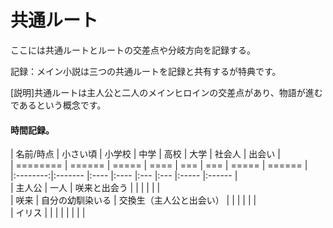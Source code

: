 # 共通ルート
  
ここには共通ルートとルートの交差点や分岐方向を記録する。  
  
記録：メイン小説は三つの共通ルートを記録と共有するが特典です。  
  
[説明]共通ルートは主人公と二人のメインヒロインの交差点があり、物語が進むであるという概念です。  

#### 時間記録。

| 名前/時点 | 小さい頃 | 小学校 | 中学 | 高校 | 大学 | 社会人 | 出会い |  
| ======== | ====== | ===== | ==== | === | === | ===== | ====== |  
|:--------:|:------- |:---- |:---- |:--- |:--- |:----- |:------ |  
| 主人公 | 一人 | 咲来と出会う |  |  |  |  |  |  
| 咲来 | 自分の幼馴染いる | 交換生（主人公と出会い） |  |  |  |  |  |  
| イリス |  |  |  |  |  |  |  |  
